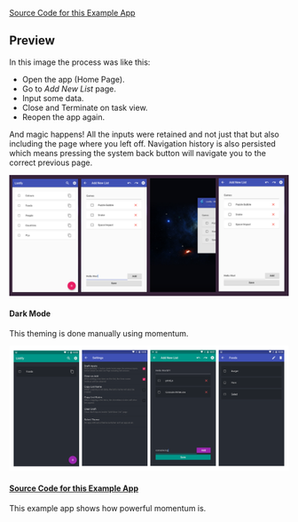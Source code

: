 <a href="https://github.com/xamantra/listify" target="_blank">Source Code for this Example App</a>

## Preview
In this image the process was like this:
- Open the app (Home Page).
- Go to *Add New List* page.
- Input some data.
- Close and Terminate on task view.
- Reopen the app again.

And magic happens! All the inputs were retained and not just that but also including the page where you left off. Navigation history is also persisted which means pressing the system back button will navigate you to the correct previous page.

![persistent preview](../docs/images/gallery/001.png)

#### Dark Mode
This theming is done manually using momentum.

![dark mode](../docs/images/gallery/002.png)

#### [Source Code for this Example App](https://github.com/xamantra/listify)
This example app shows how powerful momentum is.